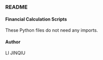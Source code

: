 ### README

#### Financial Calculation Scripts

These Python files do not need any imports.
#### Author
LI JINQIU

